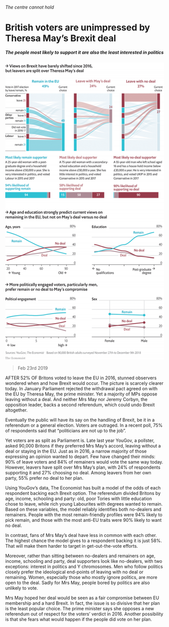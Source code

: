 ###### The centre cannot hold

# British voters are unimpressed by Theresa May’s Brexit deal 

##### The people most likely to support it are also the least interested in politics 

![image](images/20190223_gdc212.png) 

> Feb 23rd 2019 

AFTER 52% OF Britons voted to leave the EU in 2016, stunned observers wondered when and how Brexit would occur. The picture is scarcely clearer today. In January Parliament rejected the withdrawal pact agreed on with the EU by Theresa May, the prime minister. Yet a majority of MPs oppose leaving without a deal. And neither Mrs May nor Jeremy Corbyn, the opposition leader, backs a second referendum, which could undo Brexit altogether. 

Eventually the public will have its say on the handling of Brexit, be it in a referendum or a general election. Voters are outraged. In a recent poll, 75% of respondents said that “politicians are not up to the job”. 

Yet voters are as split as Parliament is. Late last year YouGov, a pollster, asked 90,000 Britons if they preferred Mrs May’s accord, leaving without a deal or staying in the EU. Just as in 2016, a narrow majority of those expressing an opinion wanted to depart. Few have changed their minds: 90% of leave voters and 84% of remainers would vote the same way today. However, leavers have split over Mrs May’s plan, with 24% of respondents supporting it and 27% choosing no deal. Among leavers from her own party, 55% prefer no deal to her plan. 

Using YouGov’s data, The Economist has built a model of the odds of each respondent backing each Brexit option. The referendum divided Britons by age, income, schooling and party: old, poor Tories with little education chose to leave, while rich young Labourites with degrees wanted to remain. Based on these variables, the model reliably identifies both no-dealers and remainers. People with the most remain-friendly profiles were 94% likely to pick remain, and those with the most anti-EU traits were 90% likely to want no deal. 

In contrast, fans of Mrs May’s deal have less in common with each other. The highest chance the model gives to a respondent backing it is just 58%. That will make them harder to target in get-out-the-vote efforts. 

Moreover, rather than sitting between no-dealers and remainers on age, income, schooling and party, deal supporters look like no-dealers, with two exceptions: interest in politics and Y chromosomes. Men who follow politics closely prefer the ideological end-points of leaving with no deal or remaining. Women, especially those who mostly ignore politics, are more open to the deal. Sadly for Mrs May, people bored by politics are also unlikely to vote. 

Mrs May hoped her deal would be seen as a fair compromise between EU membership and a hard Brexit. In fact, the issue is so divisive that her plan is the least popular choice. The prime minister says she opposes a new referendum out of respect for the voters’ verdict in 2016. Another possibility is that she fears what would happen if the people did vote on her plan. 

